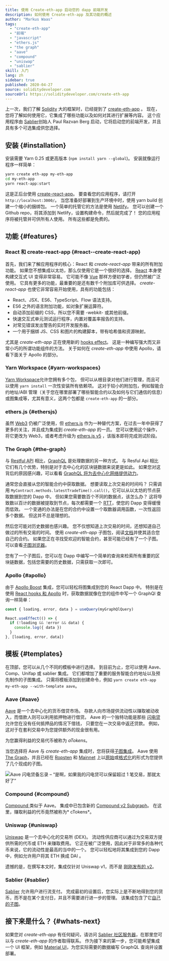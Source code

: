```yaml
---
title: 使用 Create-eth-app 启动您的 dapp 前端开发
description: 如何使用 Create-eth-app 及其功能的概述
author: "Markus Waas"
tags:
  - "create-eth-app"
  - "前端"
  - "javascript"
  - "ethers.js"
  - "the graph"
  - "aave"
  - "compound"
  - "uniswap"
  - "sablier"
skill: 入门
lang: zh
sidebar: true
published: 2020-04-27
source: soliditydeveloper.com
sourceUrl: https://soliditydeveloper.com/create-eth-app
---
```


上一次，我们了解 [Solidity](https://soliditydeveloper.com/solidity-overview-2020) 大的框架时，已经提到了 [create-eth-app](https://github.com/PaulRBerg/create-eth-app) 。 现在，您将了解如何使用它，它集成了哪些功能以及如何对其进行扩展等内容。 这个应用程序由 [Sablier](http://sablier.finance/)创始人 Paul Razvan Berg 启动，它将启动您的前端开发，并且具有多个可选集成供您选择。

## 安装 {#installation}

安装需要 Yarn 0.25 或更高版本 (`npm install yarn --global`)。 安装就像运行程序一样简单：

```bash
yarn create eth-app my-eth-app
cd my-eth-app
yarn react-app:start
```

这是正后台使用 [create-react-app](https://github.com/facebook/create-react-app)。 要查看您的应用程序，请打开 `http://localhost:3000/`。 当您准备好部署到生产环境中时，使用 yarn build 创建一个缩小的捆绑包。 一个简单的托管它的方法是使用 [ Netlify](https://www.netlify.com/)。 您可以创建一个 Github repo，将其添加到 Netlify，设置构建命令，然后就完成了！ 您的应用程序将被托管并可供所有人使用。 所有这些都是免费的。

## 功能 {#features}

### React 和 create-react-app {#react--create-react-app}

首先，我们来了解应用程序的核心：React 和 _create-react-app_ 带来的所有附加功能。 如果您不想集成以太坊，那么仅使用它是一个很好的选择。 [React](https://reactjs.org/) 本身使构建交互式 UI 变得非常容易。 它可能不像 [Vue](https://vuejs.org/) 那样方便初学者，但仍然被广泛使用。 它具有更多的功能，最重要的是还有数千个附加库可供选择。 _create-react-app_ 也使它非常容易开始使用，具有的功能包括：

- React、JSX、ES6、TypeScript、Flow 语法支持。
- ES6 之外的语言附加功能，如对象扩展运算符。
- 自动添加前缀的 CSS，所以您不需要 -webkit- 或其他前缀。
- 快速交互式单元测试运行程序，内置对覆盖率报告的支持。
- 对常见错误发出警告的实时开发服务器。
- 一个用于捆绑 JS、CSS 和图片的构建脚本，带有哈希值和资源映射。

尤其是 _create-eth-app_ 正在使用新的 [hooks effect](https://reactjs.org/docs/hooks-effect.html)。 这是一种编写强大而又非常小巧的所谓功能组件的方法。 关于如何在 _create-eth-app_ 中使用 Apollo，请看下面关于 Apollo 的部分。

### Yarn Workspace {#yarn-workspaces}

[Yarn Workspace](https://classic.yarnpkg.com/en/docs/workspaces/)允许您拥有多个包， 但可以从根目录对他们进行管理，而且可以使用 `yarn install` 一次性安装所有依赖项。 这对于较小的附加包，例如智能合约地址/ABI 管理（关于您在哪里部署了哪些智能合约以及如何与它们通信的信息）或图集成等，尤其有意义，这两个包都是 `create-eth-app` 的一部分。

### ethers.js {#ethersjs}

虽然 [Web3](https://web3js.readthedocs.io/en/v1.2.7/) 仍被广泛使用，但 [ethers.js](https://docs.ethers.io/ethers.js/html/) 作为一种替代方案，在过去一年中获得了更多的关注，并且成为集成到 _create-eth-app_ 的一员。 您可以使用这个操作，将它更改为 Web3，或者考虑升级为 [ethers.js v5](https://docs-beta.ethers.io/) ，该版本即将完成测试阶段。

### The Graph {#the-graph}

与 [Restful API](https://restfulapi.net/) 相比，[GraphQL](https://graphql.org/) 是处理数据的另一种方式。 与 Resful Api 相比 它们有几个优势，特别是对于去中心化的区块链数据来说更是如此。 如果您对这背后的原因感兴趣，可以看看 [GraphQL 将为去中心化网络提供动力](https://medium.com/graphprotocol/graphql-will-power-the-decentralized-web-d7443a69c69a)。

通常您会直接从您的智能合约中获取数据。 想要读取上次交易的时间吗？ 只需调用 `MyContract.methods.latestTradeTime().call()`，它可以从以太坊的节点获取数据到您的 Dapp 中。 但如果您需要数百个不同的数据点，该怎么办？ 这将导致数以百计的数据被提取到节点，每次都需要一个 [RTT](https://en.wikipedia.org/wiki/Round-trip_delay_time)，使您的 Dapp 变得缓慢而低效。 一个变通的办法是在您的合约中设置一个取数器调用函数，一次性返回多个数据。 但这并不总是理想的。

然后您可能对历史数据也感兴趣。 您不仅想知道上次交易的时间，还想知道自己做过的所有交易的时间。 使用 _create-eth-app_ 子图包，阅读[文档](https://thegraph.com/docs/define-a-subgraph)并使其适合您自己的合约。 如果您正在寻找受欢迎的智能合约，甚至可能已经有了一个子图。 可以查看[子图浏览器](https://thegraph.com/explorer/)。

您有了一个子图后，您可以在 Dapp 中编写一个简单的查询来检索所有重要的区块链数据，包括您需要的历史数据，只需获取一次即可。

### Apollo {#apollo}

由于 [Apollo Boost](https://www.apollographql.com/docs/react/get-started/) 集成，您可以轻松将图集成到您的 React Dapp 中。 特别是在使用 [React hooks 和 Apollo](https://www.apollographql.com/blog/apollo-client-now-with-react-hooks-676d116eeae2) 时，获取数据就像在您的组件中写一个 GraphQl 查询一样简单：

```js
const { loading, error, data } = useQuery(myGraphQlQuery)

React.useEffect(() => {
  if (!loading && !error && data) {
    console.log({ data })
  }
}, [loading, error, data])
```

## 模板 {#templates}

在顶部，您可以从几个不同的模板中进行选择。 到目前为止，您可以使用 Aave、Comp、Unifap 或 sablier 集成。 它们都增加了重要的服务智能合约地址以及预先制作的子图集成。 只需将模板添加到创建命令，例如 `yarn create eth-app my-eth-app --with-template aave`。

### Aave {#aave}

[Aave](https://aave.com/) 是一个去中心化的货币借贷市场。 存款人向市场提供流动性以赚取被动收入，而借款人则可以利用抵押物进行借贷。 Aave 的一个独特功能是那些 [闪电贷](https://docs.aave.com/developers/tutorials/performing-a-flash-loan) 允许您在没有任何抵押品的情况下借钱， 只要您在一次交易中返还贷款。 例如，这对于在套利交易中为您提供额外的现金很有用。

为您赢得利益的交易代币被称为 _aTokens_。

当您选择将 Aave 与 _create-eth-app_ 集成时，您将获得[子图集成](https://docs.aave.com/developers/integrating-aave/analysing-data-from-aave/using-graphql)。 Aave 使用 [The Graph](https://medium.com/aave/decentralized-data-queries-how-aave-uses-the-graph-998a55027e1d)，并且已经在 [Ropsten](https://thegraph.com/explorer/subgraph/aave/protocol-ropsten) 和 [Mainnet](https://thegraph.com/explorer/subgraph/aave/protocol) 上以[原始](https://thegraph.com/explorer/subgraph/aave/protocol-raw)或[格式化](https://thegraph.com/explorer/subgraph/aave/protocol)的形式为您提供了几个现成的子图。

![Aave 闪电贷备忘录 – “是啊，如果我的闪电贷可以保留超过 1 笔交易，那就太好了”](../../../../developers/tutorials/kickstart-your-dapp-frontend-development-wth-create-eth-app/flashloan-meme.png)

### Compound {#compound}

[ Compound ](https://compound.finance/) 类似于 Aave。 集成中已包含新的 [Compound v2 Subgraph](https://medium.com/graphprotocol/https-medium-com-graphprotocol-compound-v2-subgraph-highlight-a5f38f094195)。 在这里，赚取利益的代币竟然被称为* cTokens*。

### Uniswap {#uniswap}

[Uniswap](https://uniswap.exchange/) 是一个去中心化的交易所 (DEX)。 流动性供应商可以通过为交易双方提供所需的代币或 ETH 来赚取费用。 它正在被广泛使用，因此对于非常多的各种代币来说，它的流动性是最高的当中的一个。 您可以轻松地将其集成到您的 Dapp 中，例如允许用户将其 ETH 换成 DAI 。

遗憾的是，在撰写本文时，集成仅针对 Uniswap v1，而不是 [刚刚发布的 v2](https://uniswap.org/blog/uniswap-v2/)。

### Sablier {#sablier}

[Sablier](https://sablier.finance/) 允许用户进行流支付。 完成最初的设置后，您实际上是不断地得到您的货币，而不是在某个支付日，并且不需要进行进一步的管理。 该集成包含了它[自己的子图](https://thegraph.com/explorer/subgraph/sablierhq/sablier)。

## 接下来是什么？ {#whats-next}

如果您对 _create-eth-app_ 有任何疑问，请访问 [Sablier 社区服务器](https://discord.gg/bsS8T47)，在那里您可以与 _create-eth-app_ 的作者取得联系。 作为接下来的第一步，您可能希望集成一个 UI 框架，例如 [Material UI](https://material-ui.com/)，为您实际需要的数据编写 GraphQL 查询并设置部署。
